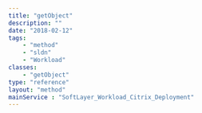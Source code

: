 ```yaml
---
title: "getObject"
description: ""
date: "2018-02-12"
tags:
    - "method"
    - "sldn"
    - "Workload"
classes:
    - "getObject"
type: "reference"
layout: "method"
mainService : "SoftLayer_Workload_Citrix_Deployment"
---
```

